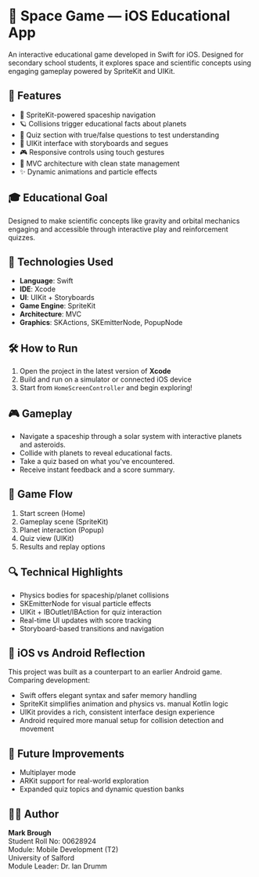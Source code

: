 # 🌌 Space Game — iOS Educational App

An interactive educational game developed in Swift for iOS. Designed for secondary school students, it explores space and scientific concepts using engaging gameplay powered by SpriteKit and UIKit.

## 📱 Features

- 🚀 SpriteKit-powered spaceship navigation
- 🪐 Collisions trigger educational facts about planets
- 🧠 Quiz section with true/false questions to test understanding
- 🎨 UIKit interface with storyboards and segues
- 🎮 Responsive controls using touch gestures
- 📐 MVC architecture with clean state management
- ✨ Dynamic animations and particle effects

## 🎓 Educational Goal

Designed to make scientific concepts like gravity and orbital mechanics engaging and accessible through interactive play and reinforcement quizzes.

## 🔧 Technologies Used

- **Language**: Swift
- **IDE**: Xcode
- **UI**: UIKit + Storyboards
- **Game Engine**: SpriteKit
- **Architecture**: MVC
- **Graphics**: SKActions, SKEmitterNode, PopupNode

## 🛠️ How to Run

1. Open the project in the latest version of **Xcode**
2. Build and run on a simulator or connected iOS device
3. Start from `HomeScreenController` and begin exploring!

## 🎮 Gameplay

- Navigate a spaceship through a solar system with interactive planets and asteroids.
- Collide with planets to reveal educational facts.
- Take a quiz based on what you've encountered.
- Receive instant feedback and a score summary.

## 🔁 Game Flow

1. Start screen (Home)
2. Gameplay scene (SpriteKit)
3. Planet interaction (Popup)
4. Quiz view (UIKit)
5. Results and replay options

## 🔍 Technical Highlights

- Physics bodies for spaceship/planet collisions
- SKEmitterNode for visual particle effects
- UIKit + IBOutlet/IBAction for quiz interaction
- Real-time UI updates with score tracking
- Storyboard-based transitions and navigation

## 🔬 iOS vs Android Reflection

This project was built as a counterpart to an earlier Android game. Comparing development:
- Swift offers elegant syntax and safer memory handling
- SpriteKit simplifies animation and physics vs. manual Kotlin logic
- UIKit provides a rich, consistent interface design experience
- Android required more manual setup for collision detection and movement

## 🚀 Future Improvements

- Multiplayer mode
- ARKit support for real-world exploration
- Expanded quiz topics and dynamic question banks

## 👨‍🎓 Author

**Mark Brough**  
Student Roll No: 00628924  
Module: Mobile Development (T2)  
University of Salford  
Module Leader: Dr. Ian Drumm